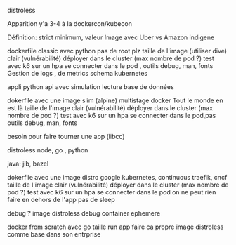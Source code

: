 distroless

Apparition y'a 3-4 à la dockercon/kubecon

Définition: strict minimum, valeur
Image avec Uber vs Amazon indigene

dockerfile classic avec python
pas de root plz
taille de l'image (utiliser dive)
clair (vulnérabilité)
déployer dans le cluster (max nombre de pod ?)
test avec k6 sur un hpa
se connecter dans le pod , outils debug, man, fonts
Gestion de logs , de metrics schema kubernetes

appli python api avec simulation lecture base de données


dokerfile avec une image slim (alpine) multistage docker
Tout le monde en est là
taille de l'image
clair (vulnérabilité)
déployer dans le cluster (max nombre de pod ?)
test avec k6 sur un hpa
se connecter dans le pod,pas outils debug, man, fonts

besoin pour faire tourner une app (libcc)

distroless node, go , python

java: jib, bazel

dokerfile avec une image distro
google kubernetes, continuous traefik, cncf
taille de l'image
clair (vulnérabilité)
déployer dans le cluster (max nombre de pod ?)
test avec k6 sur un hpa
se connecter dans le pod on ne peut rien faire en dehors de l'app
pas de sleep

debug ? image distroless debug
container ephemere

docker from scratch avec go
taille
run app
faire ca propre image distroless comme base dans son entrprise
